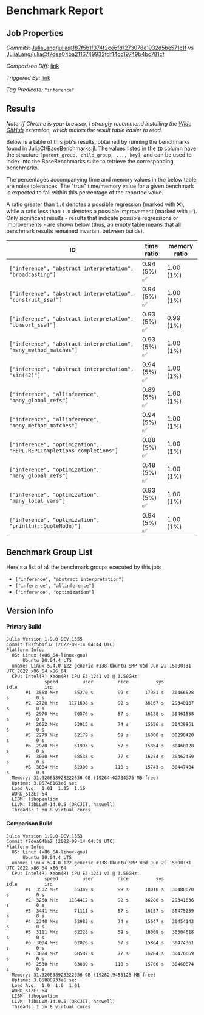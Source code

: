 # Benchmark Report

## Job Properties

*Commits:* [JuliaLang/julia@f87f5b1f374f2ce6fd1273078e1932d5be571c1f](https://github.com/JuliaLang/julia/commit/f87f5b1f374f2ce6fd1273078e1932d5be571c1f) vs [JuliaLang/julia@f7dea04ba2116749932fdf14cc19749b4bc781cf](https://github.com/JuliaLang/julia/commit/f7dea04ba2116749932fdf14cc19749b4bc781cf)

*Comparison Diff:* [link](https://github.com/JuliaLang/julia/compare/f7dea04ba2116749932fdf14cc19749b4bc781cf..f87f5b1f374f2ce6fd1273078e1932d5be571c1f)

*Triggered By:* [link](https://github.com/JuliaLang/julia/pull/46729#issuecomment-1246232648)

*Tag Predicate:* `"inference"`

## Results

*Note: If Chrome is your browser, I strongly recommend installing the [Wide GitHub](https://chrome.google.com/webstore/detail/wide-github/kaalofacklcidaampbokdplbklpeldpj?hl=en)
extension, which makes the result table easier to read.*

Below is a table of this job's results, obtained by running the benchmarks found in
[JuliaCI/BaseBenchmarks.jl](https://github.com/JuliaCI/BaseBenchmarks.jl). The values
listed in the `ID` column have the structure `[parent_group, child_group, ..., key]`,
and can be used to index into the BaseBenchmarks suite to retrieve the corresponding
benchmarks.

The percentages accompanying time and memory values in the below table are noise tolerances. The "true"
time/memory value for a given benchmark is expected to fall within this percentage of the reported value.

A ratio greater than `1.0` denotes a possible regression (marked with :x:), while a ratio less
than `1.0` denotes a possible improvement (marked with :white_check_mark:). Only significant results - results
that indicate possible regressions or improvements - are shown below (thus, an empty table means that all
benchmark results remained invariant between builds).

| ID | time ratio | memory ratio |
|----|------------|--------------|
| `["inference", "abstract interpretation", "broadcasting"]` | 0.94 (5%) :white_check_mark: | 1.00 (1%)  |
| `["inference", "abstract interpretation", "construct_ssa!"]` | 0.94 (5%) :white_check_mark: | 1.00 (1%)  |
| `["inference", "abstract interpretation", "domsort_ssa!"]` | 0.93 (5%) :white_check_mark: | 0.99 (1%)  |
| `["inference", "abstract interpretation", "many_method_matches"]` | 0.93 (5%) :white_check_mark: | 1.00 (1%)  |
| `["inference", "abstract interpretation", "sin(42)"]` | 0.94 (5%) :white_check_mark: | 1.00 (1%)  |
| `["inference", "allinference", "many_global_refs"]` | 0.89 (5%) :white_check_mark: | 1.00 (1%)  |
| `["inference", "allinference", "many_method_matches"]` | 0.94 (5%) :white_check_mark: | 1.00 (1%)  |
| `["inference", "optimization", "REPL.REPLCompletions.completions"]` | 0.88 (5%) :white_check_mark: | 1.00 (1%)  |
| `["inference", "optimization", "many_global_refs"]` | 0.48 (5%) :white_check_mark: | 1.00 (1%)  |
| `["inference", "optimization", "many_local_vars"]` | 0.93 (5%) :white_check_mark: | 1.00 (1%)  |
| `["inference", "optimization", "println(::QuoteNode)"]` | 0.94 (5%) :white_check_mark: | 1.00 (1%)  |

## Benchmark Group List

Here's a list of all the benchmark groups executed by this job:

- `["inference", "abstract interpretation"]`
- `["inference", "allinference"]`
- `["inference", "optimization"]`

## Version Info

#### Primary Build

```
Julia Version 1.9.0-DEV.1355
Commit f87f5b1f37 (2022-09-14 04:44 UTC)
Platform Info:
  OS: Linux (x86_64-linux-gnu)
      Ubuntu 20.04.4 LTS
  uname: Linux 5.4.0-122-generic #138-Ubuntu SMP Wed Jun 22 15:00:31 UTC 2022 x86_64 x86_64
  CPU: Intel(R) Xeon(R) CPU E3-1241 v3 @ 3.50GHz: 
              speed         user         nice          sys         idle          irq
       #1  3568 MHz      55270 s         99 s      17981 s   30466528 s          0 s
       #2  2720 MHz    1171698 s         92 s      36167 s   29340187 s          0 s
       #3  2970 MHz      70576 s         57 s      16138 s   30461538 s          0 s
       #4  2652 MHz      53915 s         74 s      15636 s   30439961 s          0 s
       #5  2279 MHz      62179 s         59 s      16000 s   30290420 s          0 s
       #6  2970 MHz      61993 s         57 s      15854 s   30460128 s          0 s
       #7  3000 MHz      68533 s         77 s      16274 s   30462459 s          0 s
       #8  3084 MHz      62300 s        110 s      15743 s   30447404 s          0 s
  Memory: 31.320838928222656 GB (19264.02734375 MB free)
  Uptime: 3.05746163e6 sec
  Load Avg:  1.01  1.05  1.16
  WORD_SIZE: 64
  LIBM: libopenlibm
  LLVM: libLLVM-14.0.5 (ORCJIT, haswell)
  Threads: 1 on 8 virtual cores

```

#### Comparison Build

```
Julia Version 1.9.0-DEV.1353
Commit f7dea04ba2 (2022-09-14 04:39 UTC)
Platform Info:
  OS: Linux (x86_64-linux-gnu)
      Ubuntu 20.04.4 LTS
  uname: Linux 5.4.0-122-generic #138-Ubuntu SMP Wed Jun 22 15:00:31 UTC 2022 x86_64 x86_64
  CPU: Intel(R) Xeon(R) CPU E3-1241 v3 @ 3.50GHz: 
              speed         user         nice          sys         idle          irq
       #1  3502 MHz      55349 s         99 s      18010 s   30480670 s          0 s
       #2  3260 MHz    1184412 s         92 s      36280 s   29341636 s          0 s
       #3  3441 MHz      71111 s         57 s      16157 s   30475259 s          0 s
       #4  2340 MHz      53983 s         74 s      15647 s   30454143 s          0 s
       #5  3111 MHz      62228 s         59 s      16009 s   30304618 s          0 s
       #6  3004 MHz      62026 s         57 s      15864 s   30474361 s          0 s
       #7  3024 MHz      68587 s         77 s      16284 s   30476669 s          0 s
       #8  2530 MHz      63089 s        110 s      15760 s   30460874 s          0 s
  Memory: 31.320838928222656 GB (19282.9453125 MB free)
  Uptime: 3.05888933e6 sec
  Load Avg:  1.0  1.0  1.01
  WORD_SIZE: 64
  LIBM: libopenlibm
  LLVM: libLLVM-14.0.5 (ORCJIT, haswell)
  Threads: 1 on 8 virtual cores

```
